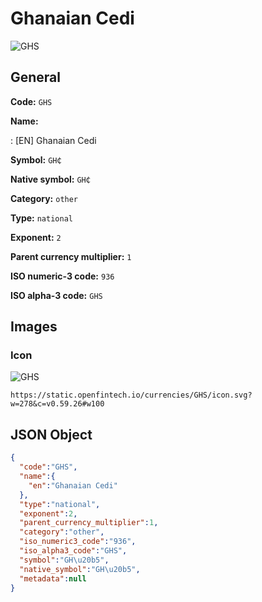 
# Ghanaian Cedi 
![GHS](https://static.openfintech.io/currencies/GHS/icon.svg?w=278&c=v0.59.26#w100)  

## General 
 
**Code:** `GHS` 
 
**Name:** 
 
:	[EN] Ghanaian Cedi 
 
**Symbol:** `GH₵` 
 
**Native symbol:** `GH₵` 
 
**Category:** `other` 
 
**Type:** `national` 
 
**Exponent:** `2` 
 
**Parent currency multiplier:** `1` 
 
**ISO numeric-3 code:** `936` 
 
**ISO alpha-3 code:** `GHS` 
 

## Images 

### Icon 
 
![GHS](https://static.openfintech.io/currencies/GHS/icon.svg?w=278&c=v0.59.26#w100)  

```
https://static.openfintech.io/currencies/GHS/icon.svg?w=278&c=v0.59.26#w100
```  

## JSON Object 

```json
{
  "code":"GHS",
  "name":{
    "en":"Ghanaian Cedi"
  },
  "type":"national",
  "exponent":2,
  "parent_currency_multiplier":1,
  "category":"other",
  "iso_numeric3_code":"936",
  "iso_alpha3_code":"GHS",
  "symbol":"GH\u20b5",
  "native_symbol":"GH\u20b5",
  "metadata":null
}
```  
